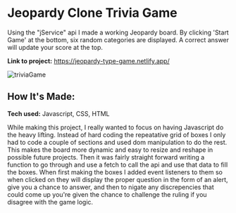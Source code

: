 # Jeopardy Clone Trivia Game
Using the "jService" api I made a working Jeopardy board. By clicking 'Start Game' at the bottom, six random categories are displayed. A correct answer will update your score at the top.

**Link to project:** https://jeopardy-type-game.netlify.app/

![triviaGame](https://user-images.githubusercontent.com/103867568/199621453-5c4c2e70-e3fe-4ef9-b67d-bbff1a134b3e.jpg)

## How It's Made:

**Tech used:** Javascript, CSS, HTML

While making this project, I really wanted to focus on having Javascript do the heavy lifting. Instead of hard coding the repeatative grid of boxes I only had to code a couple of sections and used dom manipulation to do the rest. This makes the board more dynamic and easy to resize and reshape in possible future projects. Then it was fairly straight forward writing a function to go through and use a fetch to call the api and use that data to fill the boxes. When first making the boxes I added event listeners to them so when clicked on they will display the proper question in the form of an alert, give you a chance to answer, and then to nigate any discrepencies that could come up you're given the chance to challenge the ruling if you disagree with the game logic. 
